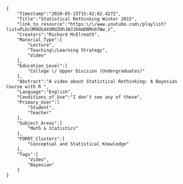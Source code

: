 
    {
        "Timestamp":"2020-05-15T15:42:02.427Z",
        "Title":"Statistical Rethinking Winter 2015",
        "link_to_resource":"https:\/\/www.youtube.com\/playlist?list=PLDcUM9US4XdMdZOhJWJJD4mDBMnbTWw_z",
        "Creators":"Richard McElreath",
        "Material_Type":[
            "Lecture",
            "Teaching\/Learning Strategy",
            "Video"
        ],
        "Education_Level":[
            "College \/ Upper Division (Undergraduates)"
        ],
        "Abstract":"A video about Statistical Rethinking: A Bayesian Course with R ",
        "Language":"English",
        "Conditions_of_Use":"I don't see any of these",
        "Primary_User":[
            "Student",
            "Teacher"
        ],
        "Subject_Areas":[
            "Math & Statistics"
        ],
        "FORRT_Clusters":[
            "Conceptual and Statistical Knowledge"
        ],
        "Tags":[
            "Video",
            "Bayesian"
        ]
    }
